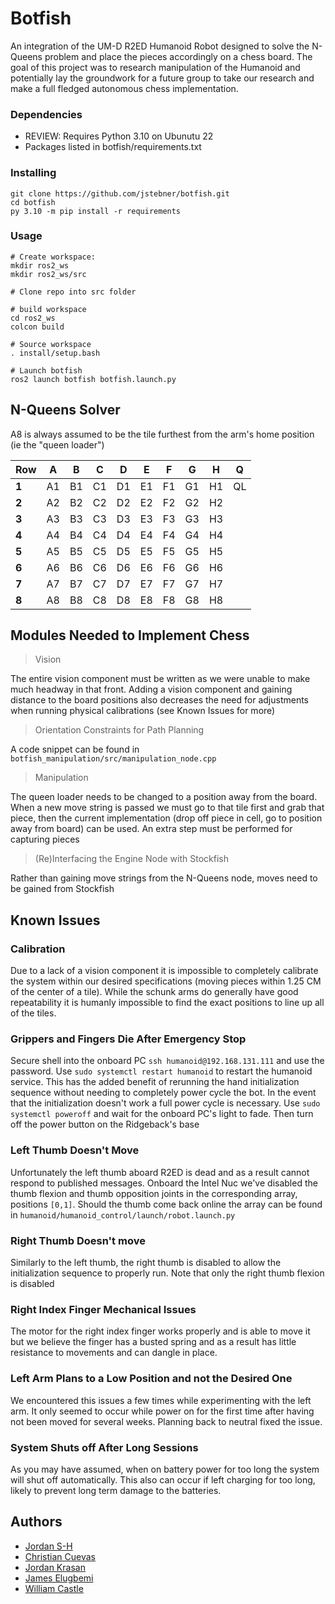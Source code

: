 # Botfish

An integration of the UM-D R2ED Humanoid Robot designed to solve the N-Queens problem and place the pieces accordingly on a chess board. The goal of this project was to research manipulation of the Humanoid and potentially lay the groundwork for a future group to take our research and make a full fledged autonomous chess implementation.

### Dependencies

* REVIEW: Requires Python 3.10 on Ubunutu 22 
* Packages listed in botfish/requirements.txt

### Installing

```
git clone https://github.com/jstebner/botfish.git
cd botfish
py 3.10 -m pip install -r requirements
```

### Usage

```
# Create workspace:
mkdir ros2_ws
mkdir ros2_ws/src

# Clone repo into src folder

# build workspace
cd ros2_ws
colcon build

# Source workspace
. install/setup.bash

# Launch botfish
ros2 launch botfish botfish.launch.py
```


## N-Queens Solver

A8 is always assumed to be the tile furthest from the arm's home position (ie the "queen loader")

| Row| A | B | C | D| E | F | G | H | Q |
| - | - | - | - | - | - | - | - | - | - |
| **1**| A1 | B1| C1| D1| E1| F1| G1| H1| QL|
| **2**| A2 | B2| C2| D2| E2| F2| G2| H2|   |
| **3**| A3 | B3| C3| D3| E3| F3| G3| H3|   |
| **4**| A4 | B4| C4| D4| E4| F4| G4| H4|   |
| **5**| A5 | B5| C5| D5| E5| F5| G5| H5|   |
| **6**| A6 | B6| C6| D6| E6| F6| G6| H6|   |
| **7**| A7 | B7| C7| D7| E7| F7| G7| H7|   |
| **8**| A8 | B8| C8| D8| E8| F8| G8| H8|   |


## Modules Needed to Implement Chess

>Vision

The entire vision component must be written as we were unable to make much headway in that front. Adding a vision component and gaining distance to the board positions also decreases the need for adjustments when running physical calibrations (see Known Issues for more)

>Orientation Constraints for Path Planning

A code snippet can be found in ```botfish_manipulation/src/manipulation_node.cpp``` 

> Manipulation

The queen loader needs to be changed to a position away from the board. When a new move string is passed we must go to that tile first and grab that piece, then the current implementation (drop off piece in cell, go to position away from board) can be used. An extra step must be performed for capturing pieces


>(Re)Interfacing the Engine Node with Stockfish

Rather than gaining move strings from the N-Queens node, moves need to be gained from Stockfish



## Known Issues
### Calibration
Due to a lack of a vision component it is impossible to completely calibrate the system within our desired specifications (moving pieces within 1.25 CM of the center of a tile). While the schunk arms do generally have good repeatability it is humanly impossible to find the exact positions to line up all of the tiles.

### Grippers and Fingers Die After Emergency Stop
Secure shell into the onboard PC ```ssh humanoid@192.168.131.111``` and use the password. Use ```sudo systemctl restart humanoid``` to restart the humanoid service. This has the added benefit of rerunning the hand initialization sequence without needing to completely power cycle the bot. In the event that the initialization doesn't work a full power cycle is necessary. Use ```sudo systemctl poweroff``` and wait for the onboard PC's light to fade. Then turn off the power button on the Ridgeback's base

### Left Thumb Doesn't Move 
Unfortunately the left thumb aboard R2ED is dead and as a result cannot respond to published messages. Onboard the Intel Nuc we've disabled the thumb flexion and thumb opposition joints in the corresponding array, positions ```[0,1]```. Should the thumb come back online the array can be found in ```humanoid/humanoid_control/launch/robot.launch.py```

### Right Thumb Doesn't move
Similarly to the left thumb, the right thumb is disabled to allow the initialization sequence to properly run. Note that only the right thumb flexion is disabled

### Right Index Finger Mechanical Issues
The motor for the right index finger works properly and is able to move it but we believe the finger has a busted spring and as a result has little resistance to movements and can dangle in place.

### Left Arm Plans to a Low Position and not the Desired One
We encountered this issues a few times while experimenting with the left arm. It only seemed to occur while power on for the first time after having not been moved for several weeks. Planning back to neutral fixed the issue. 

### System Shuts off After Long Sessions
As you may have assumed, when on battery power for too long the system will shut off automatically. This also can occur if left charging for too long, likely to prevent long term damage to the batteries.

## Authors

* [Jordan S-H](https://github.com/jstebner)
* [Christian Cuevas](https://github.com/cdawgc8)
* [Jordan Krasan](https://github.com/JordanKra)
* [James Elugbemi](https://github.com/James-Elugbemi)
* [William Castle](https://github.com/wicastle)

